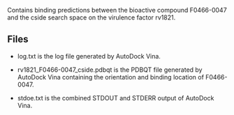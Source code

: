 Contains binding predictions between the bioactive compound F0466-0047 and the cside search space on the virulence factor rv1821.

## Files

- log.txt is the log file generated by AutoDock Vina.

- rv1821_F0466-0047_cside.pdbqt is the PDBQT file generated by AutoDock Vina containing the orientation and binding location of F0466-0047.

- stdoe.txt is the combined STDOUT and STDERR output of AutoDock Vina.

